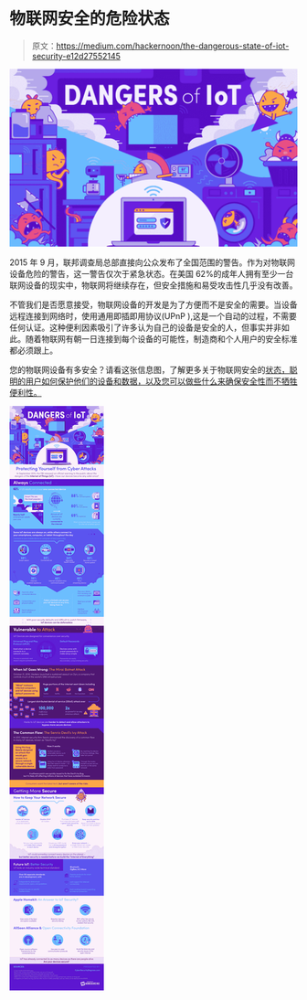 # 物联网安全的危险状态

> 原文：<https://medium.com/hackernoon/the-dangerous-state-of-iot-security-e12d27552145>

![](img/bee603af80bee08ad786f349d1ea20b3.png)

2015 年 9 月，联邦调查局总部直接向公众发布了全国范围的警告。作为对物联网设备危险的警告，这一警告仅次于紧急状态。在美国 62%的成年人拥有至少一台联网设备的现实中，物联网将继续存在，但安全措施和易受攻击性几乎没有改善。

不管我们是否愿意接受，物联网设备的开发是为了方便而不是安全的需要。当设备远程连接到网络时，使用通用即插即用协议(UPnP ),这是一个自动的过程，不需要任何认证。这种便利因素吸引了许多认为自己的设备是安全的人，但事实并非如此。随着物联网有朝一日连接到每个设备的可能性，制造商和个人用户的安全标准都必须跟上。

您的物联网设备有多安全？请看这张信息图，了解更多关于物联网安全的[状态，聪明的用户如何保护他们的设备和数据，以及您可以做些什么来确保安全性而不牺牲便利性。](http://cybersecuritydegrees.com/features/dangers-of-the-internet-of-things/)

![](img/c3a9b150ce972215d5523c2cc378957b.png)